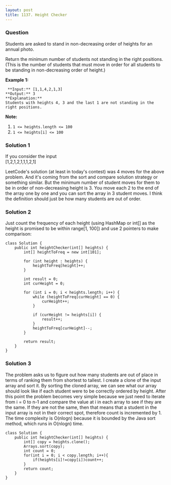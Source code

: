 ```yaml
---
layout: post
title: 1137. Height Checker
---
```

### Question
Students are asked to stand in non-decreasing order of heights for an annual
photo.

Return the minimum number of students not standing in the right positions.
(This is the number of students that must move in order for all students to be
standing in non-decreasing order of height.)



 **Example 1:**

    
    
     **Input:** [1,1,4,2,1,3]
    **Output:** 3
    **Explanation:**
    Students with heights 4, 3 and the last 1 are not standing in the right positions.
    



 **Note:**

  1. `1 <= heights.length <= 100`
  2. `1 <= heights[i] <= 100`

### Solution 1
If you consider the input  
[1,2,1,2,1,1,1,2,1]

LeetCode's solution (at least in today's contest) was 4 moves for the above
problem. And it's coming from the sort and compare solution strategy or
something similar. But the minimum number of student moves for them to be in
order of non-decreasing height is 3. You move each 2 to the end of the array
one by one and you can sort the array in 3 student moves. I think the
definition should just be how many students are out of order.


### Solution 2
Just count the frequency of each height (using HashMap or int[] as the height
is promised to be within range[1, 100]) and use 2 pointers to make comparison:

    
    
    class Solution {
        public int heightChecker(int[] heights) {
            int[] heightToFreq = new int[101];
            
            for (int height : heights) {
                heightToFreq[height]++;
            }
            
            int result = 0;
            int curHeight = 0;
            
            for (int i = 0; i < heights.length; i++) {
                while (heightToFreq[curHeight] == 0) {
                    curHeight++;
                }
                
                if (curHeight != heights[i]) {
                    result++;
                }
                heightToFreq[curHeight]--;
            }
            
            return result;
        }
    }
    


### Solution 3
The problem asks us to figure out how many students are out of place in terms
of ranking them from shortest to tallest. I create a clone of the input array
and sort it. By sorting the cloned array, we can see what our array should
look like if each student were to be correctly ordered by height. After this
point the problem becomes very simple because we just need to iterate from i =
0 to n-1 and compare the value at i in each array to see if they are the same.
If they are not the same, then that means that a student in the input array is
not in their correct spot, therefore count is incremented by 1. The time
complexity is O(nlogn) because it is bounded by the Java sort method, which
runs in O(nlogn) time.

    
    
    class Solution {
        public int heightChecker(int[] heights) {
            int[] copy = heights.clone();
            Arrays.sort(copy);
            int count = 0;
            for(int i = 0; i < copy.length; i++){
                if(heights[i]!=copy[i])count++;
            }
            return count;
        }
    }
    



